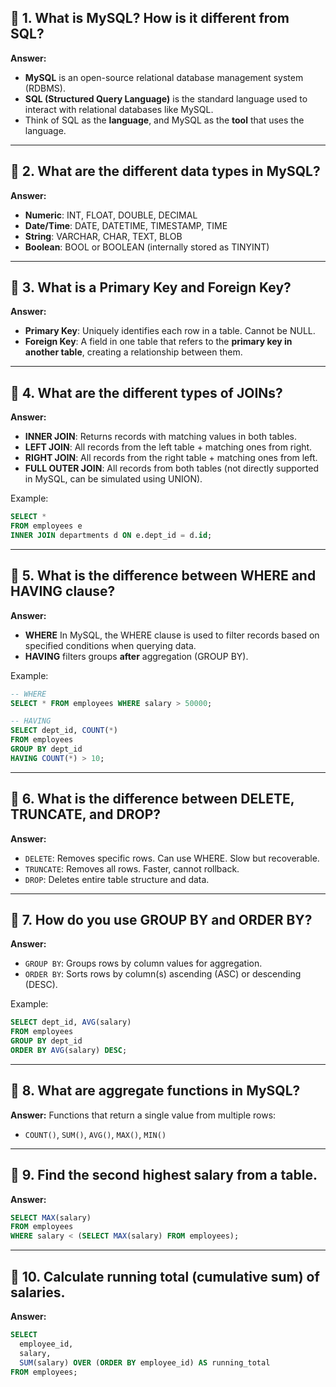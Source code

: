 ## 🔹 **1. What is MySQL? How is it different from SQL?**

**Answer:**

- **MySQL** is an open-source relational database management system (RDBMS).
- **SQL (Structured Query Language)** is the standard language used to interact with relational databases like MySQL.
- Think of SQL as the **language**, and MySQL as the **tool** that uses the language.

---

## 🔹 **2. What are the different data types in MySQL?**

**Answer:**

- **Numeric**: INT, FLOAT, DOUBLE, DECIMAL
- **Date/Time**: DATE, DATETIME, TIMESTAMP, TIME
- **String**: VARCHAR, CHAR, TEXT, BLOB
- **Boolean**: BOOL or BOOLEAN (internally stored as TINYINT)

---

## 🔹 **3. What is a Primary Key and Foreign Key?**

**Answer:**

- **Primary Key**: Uniquely identifies each row in a table. Cannot be NULL.
- **Foreign Key**: A field in one table that refers to the **primary key in another table**, creating a relationship between them.

---

## 🔹 **4. What are the different types of JOINs?**

**Answer:**

- **INNER JOIN**: Returns records with matching values in both tables.
- **LEFT JOIN**: All records from the left table + matching ones from right.
- **RIGHT JOIN**: All records from the right table + matching ones from left.
- **FULL OUTER JOIN**: All records from both tables (not directly supported in MySQL, can be simulated using UNION).

Example:

```sql
SELECT *
FROM employees e
INNER JOIN departments d ON e.dept_id = d.id;
```

---

## 🔹 **5. What is the difference between WHERE and HAVING clause?**

**Answer:**

- **WHERE** In MySQL, the WHERE clause is used to filter records based on specified conditions when querying data.
- **HAVING** filters groups **after** aggregation (GROUP BY).

Example:

```sql
-- WHERE
SELECT * FROM employees WHERE salary > 50000;

-- HAVING
SELECT dept_id, COUNT(*)
FROM employees
GROUP BY dept_id
HAVING COUNT(*) > 10;
```

---

## 🔹 **6. What is the difference between DELETE, TRUNCATE, and DROP?**

**Answer:**

- `DELETE`: Removes specific rows. Can use WHERE. Slow but recoverable.
- `TRUNCATE`: Removes all rows. Faster, cannot rollback.
- `DROP`: Deletes entire table structure and data.

---

## 🔹 **7. How do you use GROUP BY and ORDER BY?**

**Answer:**

- `GROUP BY`: Groups rows by column values for aggregation.
- `ORDER BY`: Sorts rows by column(s) ascending (ASC) or descending (DESC).

Example:

```sql
SELECT dept_id, AVG(salary)
FROM employees
GROUP BY dept_id
ORDER BY AVG(salary) DESC;
```

---

## 🔹 **8. What are aggregate functions in MySQL?**

**Answer:**
Functions that return a single value from multiple rows:

- `COUNT()`, `SUM()`, `AVG()`, `MAX()`, `MIN()`

---

## 🔹 **9. Find the second highest salary from a table.**

**Answer:**

```sql
SELECT MAX(salary)
FROM employees
WHERE salary < (SELECT MAX(salary) FROM employees);
```

---

## 🔹 **10. Calculate running total (cumulative sum) of salaries.**

**Answer:**

```sql
SELECT
  employee_id,
  salary,
  SUM(salary) OVER (ORDER BY employee_id) AS running_total
FROM employees;
```
